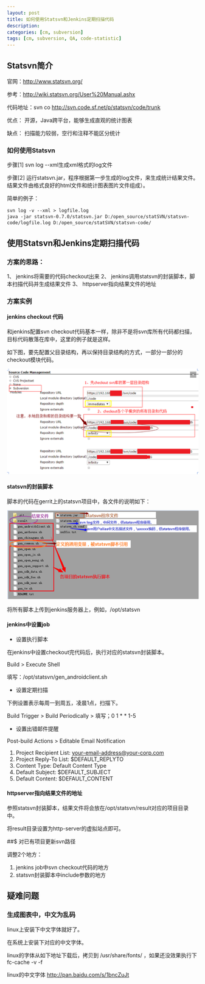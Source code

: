 ```yaml
---
layout: post
title: 如何使用Statsvn和Jenkins定期扫描代码
description: 
categories: [cm, subversion]
tags: [cm, subversion, QA, code-statistic]
---
```


## Statsvn简介

官网：http://www.statsvn.org/

参考：http://wiki.statsvn.org/User%20Manual.ashx

代码地址：svn co http://svn.code.sf.net/p/statsvn/code/trunk
 
优点： 开源，Java跨平台，能够生成直观的统计图表

缺点： 扫描能力较弱，空行和注释不能区分统计
 
### 如何使用Statsvn

步骤[1]    svn log --xml生成xml格式的log文件

步骤[2]    运行statsvn.jar，程序根据第一步生成的log文件，来生成统计结果文件。结果文件由格式良好的html文件和统计图表图片文件组成）。
 
简单的例子：

```
svn log -v --xml > logfile.log
java -jar statsvn-0.7.0/statsvn.jar D:/open_source/statSVN/statsvn-code/logfile.log D:/open_source/statSVN/statsvn-code/
```
 
## 使用Statsvn和Jenkins定期扫描代码

### 方案的思路：

1、  jenkins将需要的代码checkout出来
2、  jenkins调用statsvn的封装脚本，脚本扫描代码并生成结果文件
3、  httpserver指向结果文件的地址
 
### 方案实例
 
#### jenkins checkout 代码
 
和jenkins配置svn checkout代码基本一样，除非不是将svn库所有代码都扫描，目标代码散落在库中，这里的例子就是这样。
 
如下图，要先配置父目录结构，再以保持目录结构的方式，一部分一部分的checkout模块代码。

![](/images/cm/svn/statsvn/checkout_by_jenkins.png)

 
#### statsvn的封装脚本
 
脚本的代码在gerrit上的statsvn项目中，各文件的说明如下：

![](/images/cm/svn/statsvn/statsvn_dir_structure.png)

将所有脚本上传到jenkins服务器上，例如，/opt/statsvn
 
#### jenkins中设置job

* 设置执行脚本

在jenkins中设置checkout完代码后，执行对应的statsvn封装脚本。

Build > Execute Shell

填写：/opt/statsvn/gen_androidclient.sh

 
* 设置定期扫描

下例设置表示每周一到周五，凌晨1点，扫描下。

Build Trigger > Build Periodically > 填写；0 1 * * 1-5
 
* 设置出错邮件提醒

Post-build Actions > Editable Email Notification

1. Project Recipient List: your-email-address@your-corp.com
2. Project Reply-To List: $DEFAULT_REPLYTO
3. Content Type: Default Content Type
4. Default Subject: $DEFAULT_SUBJECT
5. Default Content: $DEFAULT_CONTENT


 
#### httpserver指向结果文件的地址
 
参照statsvn封装脚本，结果文件将会放在/opt/statsvn/result对应的项目目录中。

将result目录设置为http-server的虚拟站点即可。

 
##$ 对已有项目更新svn路径
 
调整2个地方：

1. jenkins job中svn checkout代码的地方
2. statsvn封装脚本中include参数的地方


## 疑难问题

### 生成图表中，中文为乱码
 
linux上安装下中文字体就好了。
 
在系统上安装下对应的中文字体。

linux的字体从如下地址下载后，拷贝到 /usr/share/fonts/  ，如果还没效果执行下 fc-cache -v -f
 
linux的中文字体  http://pan.baidu.com/s/1bncZuJt

